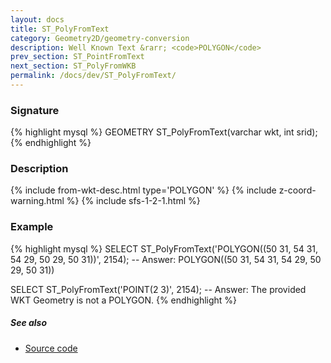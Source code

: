 ```yaml
---
layout: docs
title: ST_PolyFromText
category: Geometry2D/geometry-conversion
description: Well Known Text &rarr; <code>POLYGON</code>
prev_section: ST_PointFromText
next_section: ST_PolyFromWKB
permalink: /docs/dev/ST_PolyFromText/
---
```


### Signature

{% highlight mysql %}
GEOMETRY ST_PolyFromText(varchar wkt, int srid);
{% endhighlight %}

### Description

{% include from-wkt-desc.html type='POLYGON' %}
{% include z-coord-warning.html %}
{% include sfs-1-2-1.html %}

### Example

{% highlight mysql %}
SELECT ST_PolyFromText('POLYGON((50 31, 54 31, 54 29, 50 29, 50 31))', 2154);
-- Answer: POLYGON((50 31, 54 31, 54 29, 50 29, 50 31))

SELECT ST_PolyFromText('POINT(2 3)', 2154);
-- Answer: The provided WKT Geometry is not a POLYGON.
{% endhighlight %}

##### See also

* <a href="https://github.com/irstv/H2GIS/blob/master/h2spatial/src/main/java/org/h2gis/h2spatial/internal/function/spatial/convert/ST_PolyFromText.java" target="_blank">Source code</a>
